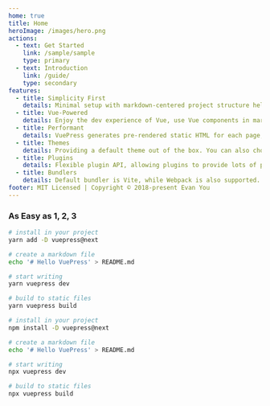 ```yaml
---
home: true
title: Home
heroImage: /images/hero.png
actions:
  - text: Get Started
    link: /sample/sample
    type: primary
  - text: Introduction
    link: /guide/
    type: secondary
features:
  - title: Simplicity First
    details: Minimal setup with markdown-centered project structure helps you focus on writing.
  - title: Vue-Powered
    details: Enjoy the dev experience of Vue, use Vue components in markdown, and develop custom themes with Vue.
  - title: Performant
    details: VuePress generates pre-rendered static HTML for each page, and runs as an SPA once a page is loaded.
  - title: Themes
    details: Providing a default theme out of the box. You can also choose a community theme or create your own one.
  - title: Plugins
    details: Flexible plugin API, allowing plugins to provide lots of plug-and-play features for your site. 
  - title: Bundlers
    details: Default bundler is Vite, while Webpack is also supported. Choose the one you like!
footer: MIT Licensed | Copyright © 2018-present Evan You
---
```


### As Easy as 1, 2, 3

<CodeGroup>
  <CodeGroupItem title="YARN" active>

```bash
# install in your project
yarn add -D vuepress@next

# create a markdown file
echo '# Hello VuePress' > README.md

# start writing
yarn vuepress dev

# build to static files
yarn vuepress build
```

  </CodeGroupItem>

  <CodeGroupItem title="NPM">
  
```bash
# install in your project
npm install -D vuepress@next

# create a markdown file
echo '# Hello VuePress' > README.md

# start writing
npx vuepress dev

# build to static files
npx vuepress build
```

  </CodeGroupItem>
</CodeGroup>
